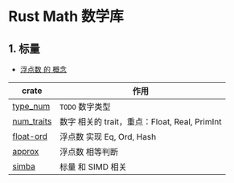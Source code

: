 # Rust Math 数学库

## 1. 标量

+ [浮点数 的 概念](../../float/README.md)

|crate|作用|
|--|--|
[type_num](./typenum.md)|`TODO` 数字类型|
|[num_traits](./num_traits.md)|数字 相关的 trait，重点：Float, Real, PrimInt|
|[float-ord](./float_ord.md)|浮点数 实现 Eq, Ord, Hash|
|[approx](./approx.md)|浮点数 相等判断|
|[simba](./dimforge_simba.md)|标量 和 SIMD 相关|
